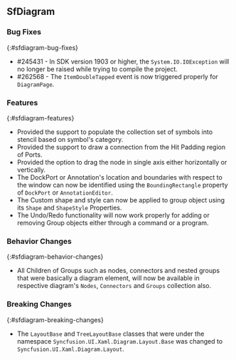 ## SfDiagram

### Bug Fixes
{:#sfdiagram-bug-fixes}

* \#245431 - In SDK version 1903 or higher, the `System.IO.IOException` will no longer be raised while trying to compile the project.
* \#262568 - The `ItemDoubleTapped` event is now triggered properly for `DiagramPage`.

### Features
{:#sfdiagram-features}

* Provided the support to populate the collection set of symbols into stencil based on symbol's category.
* Provided the support to draw a connection from the Hit Padding region of Ports.
* Provided the option to drag the node in single axis either horizontally or vertically.
* The DockPort or Annotation's location and boundaries with respect to the window can now be identified using the `BoundingRectangle` property of `DockPort` or `AnnotationEditor`.
* The Custom shape and style can now be applied to group object using its `Shape` and `ShapeStyle` Properties.
* The Undo/Redo functionality will now work properly for adding or removing Group objects either through a command or a program.

### Behavior Changes
{:#sfdiagram-behavior-changes}

* All Children of Groups such as nodes, connectors and nested groups that were basically a diagram element, will now be available in respective diagram's `Nodes`, `Connectors` and  `Groups` collection also.

### Breaking Changes
{:#sfdiagram-breaking-changes}

* The `LayoutBase` and `TreeLayoutBase` classes that were under the namespace `Syncfusion.UI.Xaml.Diagram.Layout.Base` was changed to `Syncfusion.UI.Xaml.Diagram.Layout`.